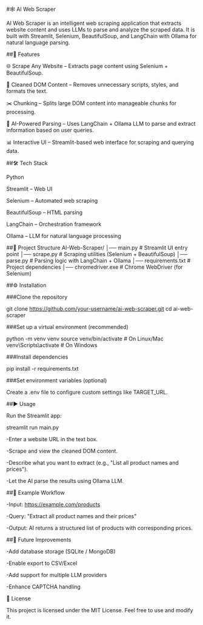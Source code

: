 #🕸️ AI Web Scraper

AI Web Scraper is an intelligent web scraping application that extracts website content and uses LLMs to parse and analyze the scraped data.
It is built with Streamlit, Selenium, BeautifulSoup, and LangChain with Ollama for natural language parsing.

##🚀 Features

🌐 Scrape Any Website – Extracts page content using Selenium + BeautifulSoup.

🧹 Cleaned DOM Content – Removes unnecessary scripts, styles, and formats the text.

✂️ Chunking – Splits large DOM content into manageable chunks for processing.

🤖 AI-Powered Parsing – Uses LangChain + Ollama LLM to parse and extract information based on user queries.

📊 Interactive UI – Streamlit-based web interface for scraping and querying data.

##🛠️ Tech Stack

Python

Streamlit
 – Web UI

Selenium
 – Automated web scraping

BeautifulSoup
 – HTML parsing

LangChain
 – Orchestration framework

Ollama
 – LLM for natural language processing

##📂 Project Structure
AI-Web-Scraper/
│── main.py              # Streamlit UI entry point
│── scrape.py            # Scraping utilities (Selenium + BeautifulSoup)
│── parse.py             # Parsing logic with LangChain + Ollama
│── requirements.txt     # Project dependencies
│── chromedriver.exe     # Chrome WebDriver (for Selenium)

##⚙️ Installation

###Clone the repository

git clone https://github.com/your-username/ai-web-scraper.git
cd ai-web-scraper


###Set up a virtual environment (recommended)

python -m venv venv
source venv/bin/activate   # On Linux/Mac
venv\Scripts\activate      # On Windows


###Install dependencies

pip install -r requirements.txt


###Set environment variables (optional)

Create a .env file to configure custom settings like TARGET_URL.

##▶️ Usage

Run the Streamlit app:

streamlit run main.py


-Enter a website URL in the text box.

-Scrape and view the cleaned DOM content.

-Describe what you want to extract (e.g., "List all product names and prices").

-Let the AI parse the results using Ollama LLM.

##📝 Example Workflow

-Input: https://example.com/products

-Query: "Extract all product names and their prices"

-Output: AI returns a structured list of products with corresponding prices.

##🔮 Future Improvements

 -Add database storage (SQLite / MongoDB)

 -Enable export to CSV/Excel

 -Add support for multiple LLM providers

 -Enhance CAPTCHA handling

📜 License

This project is licensed under the MIT License. Feel free to use and modify it.
